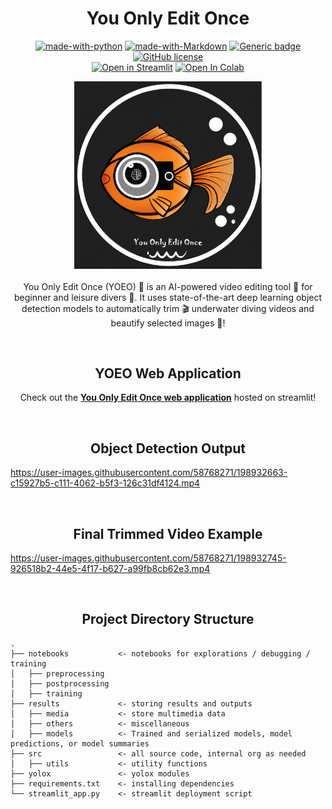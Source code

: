 # <div align="center">You Only Edit Once</div>

<div align="center">

[![made-with-python](https://img.shields.io/badge/Made%20with-Python-blue.svg)](https://www.python.org/)
[![made-with-Markdown](https://img.shields.io/badge/Made%20with-Markdown-1f425f.svg)](http://commonmark.org)
[![Generic badge](https://img.shields.io/badge/STATUS-INPROGRESS-<COLOR>.svg)](https://shields.io/)
[![GitHub license](https://img.shields.io/github/license/teyang-lau/HDB_Resale_Prices.svg)](https://github.com/teyang-lau/HDB_Resale_Prices/blob/main/LICENSE)
<br>
[![Open in Streamlit](https://static.streamlit.io/badges/streamlit_badge_black_white.svg)](https://you-only-edit-once.streamlitapp.com/)
<a href="https://colab.research.google.com/github/teyang-lau/you-only-edit-once/blob/main/notebooks/postprocessing/you_only_edit_once.ipynb"><img src="https://colab.research.google.com/assets/colab-badge.svg" alt="Open In Colab"></a>
</div>

<p align="center">
  <img src="results\media\you-only-edit-once-ai-logo.png" width="300">
  <br><br>
  You Only Edit Once (YOEO) 🧠 is an AI-powered video editing tool 🎥 for beginner and leisure divers 🤿. It uses state-of-the-art deep learning object detection models to automatically trim 🎬 underwater diving videos and beautify selected images 📸!
</p>

<br>


## <div align="center">YOEO Web Application</div>
  
<div align="center">
  <p>
    Check out the <b><a href="https://you-only-edit-once.streamlitapp.com/">You Only Edit Once web application</a></b> hosted on streamlit!
  </p>
</div>

<br>

## <div align="center">Object Detection Output</div>
https://user-images.githubusercontent.com/58768271/198932663-c15927b5-c111-4062-b5f3-126c31df4124.mp4

<br>

## <div align="center">Final Trimmed Video Example</div>
https://user-images.githubusercontent.com/58768271/198932745-926518b2-44e5-4f17-b627-a99fb8cb62e3.mp4

<br>

## <div align="center">Project Directory Structure</div>

```
.
├── notebooks           <- notebooks for explorations / debugging / training
│   ├── preprocessing
│   ├── postprocessing
│   ├── training
├── results             <- storing results and outputs
│   ├── media           <- store multimedia data
│   ├── others          <- miscellaneous 
│   ├── models          <- Trained and serialized models, model predictions, or model summaries
├── src                 <- all source code, internal org as needed
│   ├── utils           <- utility functions
├── yolox               <- yolox modules
├── requirements.txt    <- installing dependencies   
└── streamlit_app.py    <- streamlit deployment script
```
